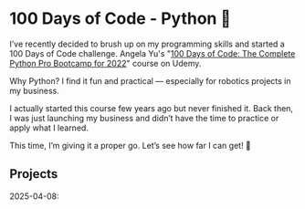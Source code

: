 # 100 Days of Code - Python 🐍

I’ve recently decided to brush up on my programming skills and started a 100 Days of Code challenge. Angela Yu's "[100 Days of Code: The Complete Python Pro Bootcamp for 2022](https://www.udemy.com/course/100-days-of-code/)" course on Udemy.

Why Python? I find it fun and practical — especially for robotics projects in my business.

I actually started this course few years ago but never finished it. Back then, I was just launching my business and didn’t have the time to practice or apply what I learned.

This time, I’m giving it a proper go. Let’s see how far I can get! 🚀

## Projects

2025-04-08: 

